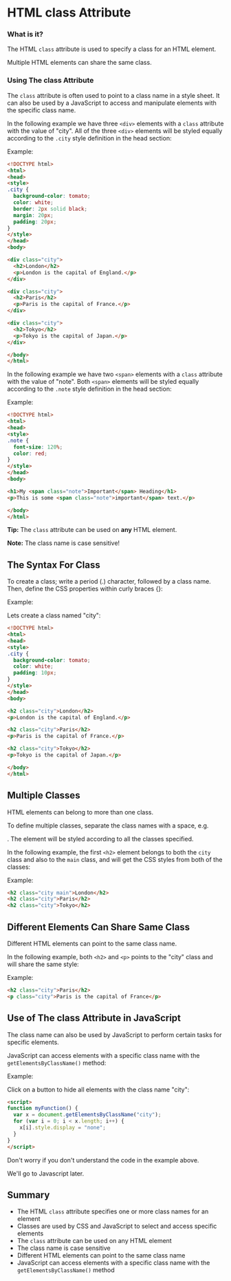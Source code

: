 # HTML class Attribute



### What is it?

The HTML `class` attribute is used to specify a class for an HTML element.

Multiple HTML elements can share the same class.



### Using The class Attribute

The `class` attribute is often used to point to a class name in a style sheet. It can also be used by a JavaScript to access and manipulate elements with the specific class name.

In the following example we have three `<div>` elements with a `class` attribute with the value of "city". All of the three `<div>` elements will be styled equally according to the `.city` style definition in the head section:

Example:

```html
<!DOCTYPE html>
<html>
<head>
<style>
.city {
  background-color: tomato;
  color: white;
  border: 2px solid black;
  margin: 20px;
  padding: 20px;
}
</style>
</head>
<body>

<div class="city">
  <h2>London</h2>
  <p>London is the capital of England.</p>
</div>

<div class="city">
  <h2>Paris</h2>
  <p>Paris is the capital of France.</p>
</div>

<div class="city">
  <h2>Tokyo</h2>
  <p>Tokyo is the capital of Japan.</p>
</div>

</body>
</html>
```

In the following example we have two `<span>` elements with a `class` attribute with the value of "note". Both `<span>` elements will be styled equally according to the `.note` style definition in the head section:

Example:

```html
<!DOCTYPE html>
<html>
<head>
<style>
.note {
  font-size: 120%;
  color: red;
}
</style>
</head>
<body>

<h1>My <span class="note">Important</span> Heading</h1>
<p>This is some <span class="note">important</span> text.</p>

</body>
</html>
```

**Tip:** The `class` attribute can be used on **any** HTML element.

**Note:** The class name is case sensitive!



## The Syntax For Class

To create a class; write a period (.) character, followed by a class name. Then, define the CSS properties within curly braces {}:

Example:

Lets create a class named "city":

```html
<!DOCTYPE html>
<html>
<head>
<style>
.city {
  background-color: tomato;
  color: white;
  padding: 10px;
}
</style>
</head>
<body>

<h2 class="city">London</h2>
<p>London is the capital of England.</p>

<h2 class="city">Paris</h2>
<p>Paris is the capital of France.</p>

<h2 class="city">Tokyo</h2>
<p>Tokyo is the capital of Japan.</p>

</body>
</html>
```

## Multiple Classes

HTML elements can belong to more than one class.

To define multiple classes, separate the class names with a space, e.g. <div class="city main">. The element will be styled according to all the classes specified.

In the following example, the first `<h2>` element belongs to both the `city` class and also to the `main` class, and will get the CSS styles from both of the classes: 

Example:

```html
<h2 class="city main">London</h2>
<h2 class="city">Paris</h2>
<h2 class="city">Tokyo</h2>
```

## Different Elements Can Share Same Class

Different HTML elements can point to the same class name.

In the following example, both `<h2>` and `<p>` points to the "city" class and will share the same style:

Example:

```html
<h2 class="city">Paris</h2>
<p class="city">Paris is the capital of France</p>
```



## Use of The class Attribute in JavaScript

The class name can also be used by JavaScript to perform certain tasks for specific elements.

JavaScript can access elements with a specific class name with the `getElementsByClassName()` method:

Example:

Click on a button to hide all elements with the class name "city":

```html
<script>
function myFunction() {
  var x = document.getElementsByClassName("city");
  for (var i = 0; i < x.length; i++) {
    x[i].style.display = "none";
  }
}
</script>
```

Don't worry if you don't understand the code in the example above.

We'll go to Javascript later.

## Summary

- The HTML `class` attribute specifies one or more class names for an element
- Classes are used by CSS and JavaScript to select and access specific elements
- The `class` attribute can be used on any HTML element
- The class name is case sensitive
- Different HTML elements can point to the same class name
- JavaScript can access elements with a specific class name with the `getElementsByClassName()` method